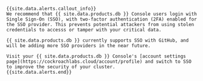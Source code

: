     {{site.data.alerts.callout_info}}
    We recommend that {{ site.data.products.db }} Console users login with Single Sign-On (SSO), with two-factor authentication (2FA) enabled for the SSO provider. This prevents potential attackers from using stolen credentials to accesss or tamper with your critical data.

    {{ site.data.products.db }} currently supports SSO with GitHub, and will be adding more SSO providers in the near future.

    Visit your {{ site.data.products.db }} Console's [account settings page](https://cockroachlabs.cloud/account/profile) and switch to SSO to improve the security of your cluster.
    {{site.data.alerts.end}}
